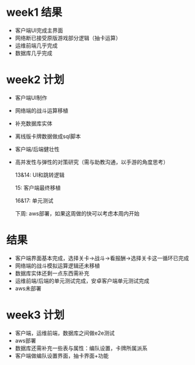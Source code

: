 # week1 结果

* 客户端UI完成主界面
* 网络断已接受原版游戏部分逻辑（抽卡运算）
* 运维前端几乎完成
* 数据库几乎完成

# week2 计划

* 客户端UI制作

* 网络端的战斗运算移植

* 补充数据库实体

* 离线版卡牌数据做成sql脚本

* 客户端/后端健壮性

* 高并发性与弹性的对策研究（需与助教沟通，以手游的角度思考）

  13&14: UI和跳转逻辑

  15: 客户端最终移植

  16&17: 单元测试

  下周: aws部署，如果这周做的快可以考虑本周内开始

# 结果

* 客户端界面基本完成，选择关卡->战斗->看报酬->选择关卡这一循环已完成
* 网络端的战斗模拟运算逻辑还未移植
* 数据库实体还剩一点东西需补充
* 运维前端/后端的单元测试完成，安卓客户端单元测试完成
* aws未部署

# week3 计划

* 客户端，运维前端，数据库之间做e2e测试
* aws部署
* 数据库还需补充一些表与属性：编队设置，卡牌所属派系
* 客户端做编队设置界面，抽卡界面+功能